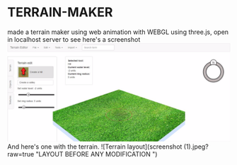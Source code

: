 # TERRAIN-MAKER
made a terrain maker using web animation with WEBGL using three.js, open in localhost server to see
here's a screenshot
![Terrain layout](screenshot.jpeg?raw=true "LAYOUT BEFORE ANY MODIFICATION ")
And here's one with the terrain.
![Terrain layout](screenshot (1).jpeg?raw=true "LAYOUT BEFORE ANY MODIFICATION ")
